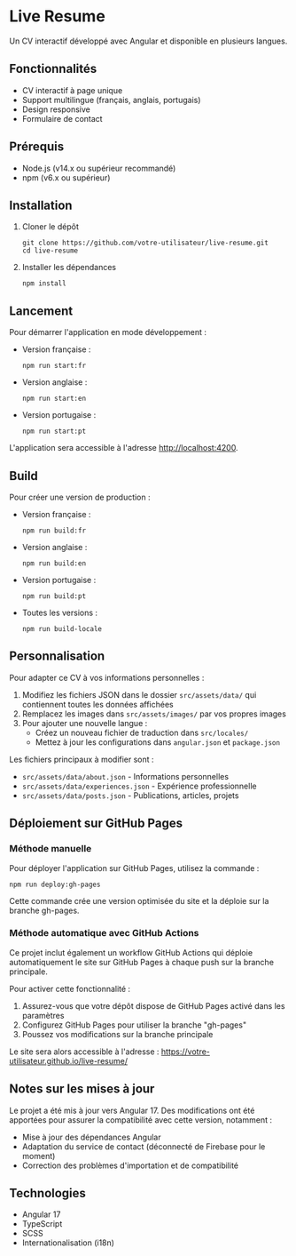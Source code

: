 # Live Resume

Un CV interactif développé avec Angular et disponible en plusieurs langues.

## Fonctionnalités

- CV interactif à page unique
- Support multilingue (français, anglais, portugais)
- Design responsive
- Formulaire de contact

## Prérequis

- Node.js (v14.x ou supérieur recommandé)
- npm (v6.x ou supérieur)

## Installation

1. Cloner le dépôt
   ```
   git clone https://github.com/votre-utilisateur/live-resume.git
   cd live-resume
   ```

2. Installer les dépendances
   ```
   npm install
   ```

## Lancement

Pour démarrer l'application en mode développement :

- Version française :
  ```
  npm run start:fr
  ```

- Version anglaise :
  ```
  npm run start:en
  ```

- Version portugaise :
  ```
  npm run start:pt
  ```

L'application sera accessible à l'adresse [http://localhost:4200](http://localhost:4200).

## Build

Pour créer une version de production :

- Version française :
  ```
  npm run build:fr
  ```

- Version anglaise :
  ```
  npm run build:en
  ```

- Version portugaise :
  ```
  npm run build:pt
  ```

- Toutes les versions :
  ```
  npm run build-locale
  ```

## Personnalisation

Pour adapter ce CV à vos informations personnelles :

1. Modifiez les fichiers JSON dans le dossier `src/assets/data/` qui contiennent toutes les données affichées
2. Remplacez les images dans `src/assets/images/` par vos propres images
3. Pour ajouter une nouvelle langue :
   - Créez un nouveau fichier de traduction dans `src/locales/`
   - Mettez à jour les configurations dans `angular.json` et `package.json`

Les fichiers principaux à modifier sont :
- `src/assets/data/about.json` - Informations personnelles
- `src/assets/data/experiences.json` - Expérience professionnelle
- `src/assets/data/posts.json` - Publications, articles, projets

## Déploiement sur GitHub Pages

### Méthode manuelle

Pour déployer l'application sur GitHub Pages, utilisez la commande :

```
npm run deploy:gh-pages
```

Cette commande crée une version optimisée du site et la déploie sur la branche gh-pages.

### Méthode automatique avec GitHub Actions

Ce projet inclut également un workflow GitHub Actions qui déploie automatiquement le site sur GitHub Pages à chaque push sur la branche principale.

Pour activer cette fonctionnalité :
1. Assurez-vous que votre dépôt dispose de GitHub Pages activé dans les paramètres
2. Configurez GitHub Pages pour utiliser la branche "gh-pages"
3. Poussez vos modifications sur la branche principale

Le site sera alors accessible à l'adresse : https://votre-utilisateur.github.io/live-resume/

## Notes sur les mises à jour

Le projet a été mis à jour vers Angular 17. Des modifications ont été apportées pour assurer la compatibilité avec cette version, notamment :

- Mise à jour des dépendances Angular
- Adaptation du service de contact (déconnecté de Firebase pour le moment)
- Correction des problèmes d'importation et de compatibilité

## Technologies

- Angular 17
- TypeScript
- SCSS
- Internationalisation (i18n)
